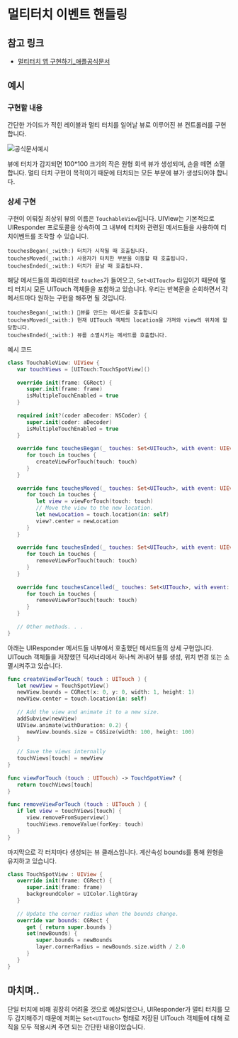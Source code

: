 # 멀티터치 이벤트 핸들링

## 참고 링크
- [멀티터치 앱 구현하기_애플공식문서](https://developer.apple.com/documentation/uikit/touches_presses_and_gestures/handling_touches_in_your_view/implementing_a_multi-touch_app)

## 예시
### 구현할 내용
간단한 가이드가 적힌 레이블과 멀티 터치를 일어날 뷰로 이루어진 뷰 컨트롤러를 구현합니다.

![공식문서예시](https://user-images.githubusercontent.com/116094622/230618363-e949cd86-6269-455e-99c5-094b6e4f4563.png)

뷰에 터치가 감지되면 100*100 크기의 작은 원형 회색 뷰가 생성되며, 손을 떼면 소멸합니다. 멀티 터치 구현이 목적이기 때문에 터치되는 모든 부분에 뷰가 생성되어야 합니다.

### 상세 구현
구현이 이뤄질 최상위 뷰의 이름은 `TouchableView`입니다. UIView는 기본적으로 UIResponder 프로토콜을 상속하여 그 내부에 터치와 관련된 메서드들을 사용하여 터치이벤트를 조작할 수 있습니다.

	touchesBegan(_:with:) 터치가 시작될 때 호출됩니다.
	touchesMoved(_:with:) 사용자가 터치한 부분을 이동할 때 호출됩니다.
	touchesEnded(_:with:) 터치가 끝날 때 호출됩니다.

해당 메서드들의 파라미터로 `touches`가 들어오고, `Set<UITouch>` 타입이기 때문에 멀티 터치시 모든 UITouch 객체들을 포함하고 있습니다.
우리는 반복문을 순회하면서 각 메서드마다 원하는 구현을 해주면 될 것입니다.

	touchesBegan(_:with:) 뷰를 만드는 메서드를 호출합니다
	touchesMoved(_:with:) 현재 UITouch 객체의 location을 가져와 view의 위치에 할당합니다.
	touchesEnded(_:with:) 뷰를 소멸시키는 메서드를 호출합니다.

예시 코드

```swift
class TouchableView: UIView {
   var touchViews = [UITouch:TouchSpotView]() 
 
   override init(frame: CGRect) {
      super.init(frame: frame)
      isMultipleTouchEnabled = true
   }
 
   required init?(coder aDecoder: NSCoder) {
      super.init(coder: aDecoder)
      isMultipleTouchEnabled = true
   }
 
   override func touchesBegan(_ touches: Set<UITouch>, with event: UIEvent?) {
      for touch in touches {
         createViewForTouch(touch: touch)
      }
   }
 
   override func touchesMoved(_ touches: Set<UITouch>, with event: UIEvent?) {
      for touch in touches {
         let view = viewForTouch(touch: touch) 
         // Move the view to the new location.
         let newLocation = touch.location(in: self)
         view?.center = newLocation
      }
   }
 
   override func touchesEnded(_ touches: Set<UITouch>, with event: UIEvent?) {
      for touch in touches {
         removeViewForTouch(touch: touch)
      }
   }
 
   override func touchesCancelled(_ touches: Set<UITouch>, with event: UIEvent?) {
      for touch in touches {
         removeViewForTouch(touch: touch)
      }
   }
  
   // Other methods. . . 
}
```

아래는 UIResponder 메서드들 내부에서 호출했던 메서드들의 상세 구현입니다. UITouch 객체들을 저장했던 딕셔너리에서 하나씩 꺼내어 뷰를 생성, 위치 변경 또는 소멸시켜주고 있습니다.
```swift
func createViewForTouch( touch : UITouch ) {
   let newView = TouchSpotView()
   newView.bounds = CGRect(x: 0, y: 0, width: 1, height: 1)
   newView.center = touch.location(in: self)
 
   // Add the view and animate it to a new size.
   addSubview(newView)
   UIView.animate(withDuration: 0.2) {
      newView.bounds.size = CGSize(width: 100, height: 100)
   }
 
   // Save the views internally
   touchViews[touch] = newView
}
 
func viewForTouch (touch : UITouch) -> TouchSpotView? {
   return touchViews[touch]
}
 
func removeViewForTouch (touch : UITouch ) {
   if let view = touchViews[touch] {
      view.removeFromSuperview()
      touchViews.removeValue(forKey: touch)
   }
}
```
마지막으로 각 터치마다 생성되는 뷰 클래스입니다. 계산속성 bounds를 통해 원형을 유지하고 있습니다.
```swift
class TouchSpotView : UIView {
   override init(frame: CGRect) {
      super.init(frame: frame)
      backgroundColor = UIColor.lightGray
   }
 
   // Update the corner radius when the bounds change.
   override var bounds: CGRect {
      get { return super.bounds }
      set(newBounds) {
         super.bounds = newBounds
         layer.cornerRadius = newBounds.size.width / 2.0
      }
   }
}
```

## 마치며..
단일 터치에 비해 굉장히 어려울 것으로 예상되었으나, 
UIResponder가 멀티 터치를 모두 감지해주기 때문에 저희는 `Set<UITouch>` 형태로 저장된 UITouch 객체들에 대해 로직을 모두 적용시켜 주면 되는 간단한 내용이었습니다. 